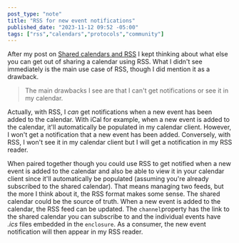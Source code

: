 ```yaml
---
post_type: "note" 
title: "RSS for new event notifications"
published_date: "2023-11-12 09:52 -05:00"
tags: ["rss","calendars","protocols","community"]
---
```


After my post on [Shared calendars and RSS](/notes/rss-community-calendars) I kept thinking about what else you can get out of sharing a calendar using RSS. What I didn't see immediately is the main use case of RSS, though I did mention it as a drawback.

> The main drawbacks I see are that I can't get notifications or see it in my calendar.

Actually, with RSS, I *can* get notifications when a new event has been added to the calendar. With iCal for example, when a new event is added to the calendar, it'll automatically be populated in my calendar client. However, I won't get a notification that a new event has been added. Conversely, with RSS, I won't see it in my calendar client but I will get a notification in my RSS reader. 

When paired together though you could use RSS to get notified when a new event is added to the calendar and also be able to view it in your calendar client since it'll automatically be populated (assuming you're already subscribed to the shared calendar). That means managing two feeds, but the more I think about it, the RSS format makes some sense. The shared calendar could be the source of truth. When a new event is added to the calendar, the RSS feed can be updated. The `channel`property has the link to the shared calendar you can subscribe to and the individual events have *.ics* files embedded in the `enclosure`. As a consumer, the new event notification will then appear in my RSS reader.   